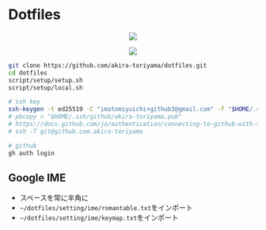 # Dotfiles

<p align="center">
  <a href="https://github.com/akira-toriyama/dotfiles">
    <img src="https://user-images.githubusercontent.com/92862731/166393194-1c4a4338-ae35-4dee-bd0f-7fce2f7f01dd.png"/>
  </a>
</p>

<p align="center">
  <a href="https://github.com/akira-toriyama/dotfiles/actions/workflows/macos.yml">
    <img src="https://github.com/akira-toriyama/dotfiles/actions/workflows/macos.yml/badge.svg"/>
  </a>
</p>

```bash
git clone https://github.com/akira-toriyama/dotfiles.git
cd dotfiles
script/setup/setup.sh
script/setup/local.sh

# ssh key
ssh-keygen -t ed25519 -C "imatomiyuichi+github3@gmail.com" -f "$HOME/.ssh/github/akira-toriyama"
# pbcopy < "$HOME/.ssh/github/akira-toriyama.pub"
# https://docs.github.com/ja/authentication/connecting-to-github-with-ssh/adding-a-new-ssh-key-to-your-github-account
# ssh -T git@github.com.akira-toriyama

# github
gh auth login
```

## Google IME

- スペースを常に半角に
- `~/dotfiles/setting/ime/romantable.txt`をインポート
- `~/dotfiles/setting/ime/keymap.txt`をインポート
